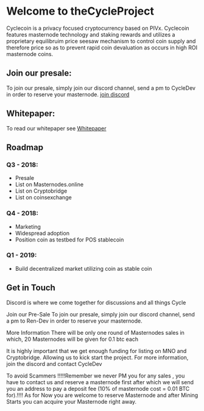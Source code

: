 # Welcome to theCycleProject

Cyclecoin is a privacy focused cryptocurrency based on PIVx. Cyclecoin features masternode 
technology and staking rewards and utilizes a proprietary equilibruim price seesaw mechanism to 
control coin supply and therefore price so as to prevent rapid coin devaluation as occurs in 
high ROI masternode coins.

## Join our presale:
To join our presale, simply join our discord channel,
send a pm to CycleDev in order to reserve your masternode.
[join discord](https://discord.gg/GXJSBPh)

## Whitepaper:
To read our whitepaper see [Whitepaper](thecycleproject.github.io/whitepaper.md)

## Roadmap

### Q3 - 2018:
 - Presale
 - List on Masternodes.online
 - List on Cryptobridge
 - List on coinsexchange

### Q4 - 2018:
  - Marketing
  - Widespread adoption
  - Position coin as testbed for POS stablecoin

### Q1 - 2019:
  - Build decentralized market utilizing coin as stable coin
  
## Get in Touch
Discord is where we come together for discussions and all things Cycle

Join our Pre-Sale
To join our presale, simply join our discord channel,
send a pm to Ren-Dev in order to reserve your masternode.

More Information
There will be only one round of Masternodes sales in which,
20 Masternodes will be given for 0.1 btc each

It is highly important that we get enough funding for listing on MNO and Cryptobridge. 
Allowing us to kick start the project. For more information, join the discord and contact CycleDev 

To avoid Scammers
!!!!!Remember we never PM you for any sales , you have to contact us and reserve a masternode first after which we will send you an address to pay a deposit fee (10% of masternode cost = 0.01 BTC for).!!!! 
As for Now you are welcome to reserve Masternode and after Mining Starts you can acquire your Masternode 
right away.

